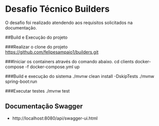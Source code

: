 # Desafio Técnico Builders

O desafio foi realizado atendendo aos requisitos solicitados na documentação.

##Build e Execução do projeto

###Realizar o clone do projeto
     https://github.com/felipesampaio1/builders.git

###Iniciar os containers através do comando abaixo.
     cd clients
     docker-compose -f docker-compose.yml up

###Build e execução do sistema
    ./mvnw clean install -DskipTests
    ./mvnw spring-boot:run

###Executar testes
    ./mvnw test

## Documentação Swagger
- http://localhost:8080/api/swagger-ui.html
